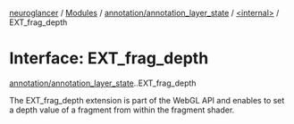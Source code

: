 [neuroglancer](../README.md) / [Modules](../modules.md) / [annotation/annotation\_layer\_state](../modules/annotation_annotation_layer_state.md) / [<internal\>](../modules/annotation_annotation_layer_state._internal_.md) / EXT\_frag\_depth

# Interface: EXT\_frag\_depth

[annotation/annotation_layer_state](../modules/annotation_annotation_layer_state.md).[<internal>](../modules/annotation_annotation_layer_state._internal_.md).EXT_frag_depth

The EXT_frag_depth extension is part of the WebGL API and enables to set a depth value of a fragment from within the fragment shader.

